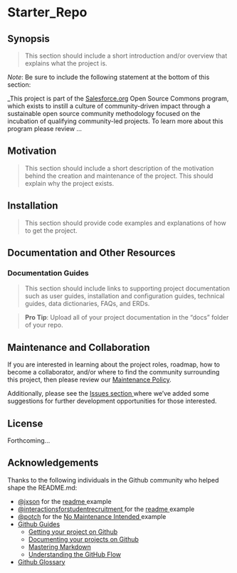 # Starter_Repo

## Synopsis

> This section should include a short introduction and/or overview that explains what the project is. 

*Note*: Be sure to include the following statement at the bottom of this section:

_This project is part of the [Salesforce.org](http://salesforce.org/) Open Source Commons program, which exists to instill a culture of community-driven impact through a sustainable open source community methodology focused on the incubation of qualifying community-led projects. To learn more about this program please review ...

## Motivation

> This section should include a short description of the motivation behind the creation and maintenance of the project. This should explain why the project exists.

## Installation

> This section should provide code examples and explanations of how to get the project.

## Documentation and Other Resources

### Documentation Guides

> This section should include links to supporting project documentation such as user guides, installation and configuration guides, technical guides, data dictionaries, FAQs, and ERDs.

> **Pro Tip**: Upload all of your project documentation in the “docs” folder of your repo.



## Maintenance and Collaboration

If you are interested in learning about the project roles, roadmap, how to become a collaborator, and/or where to find the community surrounding this project, then please review our <a href="https://github.com/jacebryan/Starter_Repo/blob/master/Maintenance-Policy.md" target="_blank">Maintenance Policy</a>. 

Additionally, please see the <a href="https://github.com/jacebryan/Starter_Repo/issues" target="_blank"> Issues section </a> where we’ve added some suggestions for further development opportunities for those interested.

## License

Forthcoming...

## Acknowledgements

Thanks to the following individuals in the Github community who helped shape the README.md:

* <a href="https://gist.github.com/jxson" target="_blank">@jxson</a> for the <a href="https://gist.github.com/jxson/1784669" target="_blank"> readme </a> example
* <a href="https://github.com/SFDO-Community/Interactions-for-Student-Recruitment" target="_blank">@interactionsforstudentrecruitment </a> for the <a href="https://github.com/SFDO-Community/Interactions-for-Student-Recruitment/blob/master/README.md" target="_blank"> readme </a> example
* <a href="https://github.com/potch" target="_blank">@potch</a> for the <a href="https://github.com/potch/unmaintained.tech"> No Maintenance Intended </a> example
* <a href="https://guides.github.com/" target="_blank">Github Guides</a>
    * <a href="https://guides.github.com/introduction/getting-your-project-on-github/" target="_blank">Getting your project on Github</a>
    * <a href="https://guides.github.com/features/wikis/#creating-a-readme" target="_blank">Documenting your projects on Github</a>
    * <a href="https://guides.github.com/features/mastering-markdown/" target="_blank">Mastering Markdown</a>
    * <a href="https://guides.github.com/introduction/flow/" target="_blank">Understanding the GitHub Flow</a>
* <a href="https://help.github.com/articles/github-glossary/" target="_blank">Github Glossary</a>


